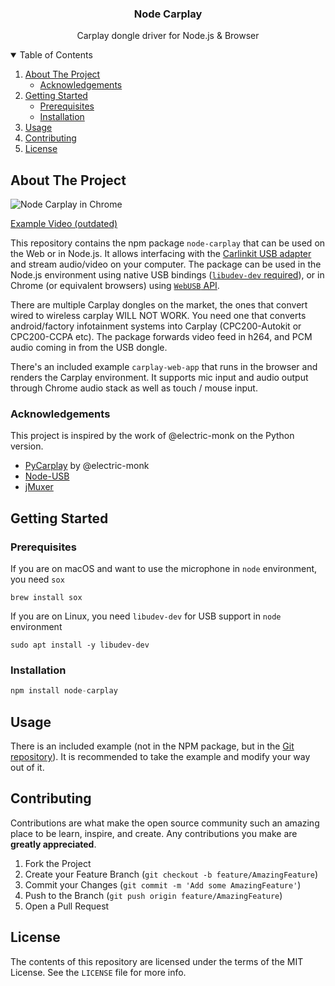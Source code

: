 
<h3 align="center">Node Carplay</h3>
  <p align="center">
    Carplay dongle driver for Node.js & Browser
</p>

<!-- TABLE OF CONTENTS -->
<details open="open">
  <summary>Table of Contents</summary>
  <ol>
    <li>
      <a href="#about-the-project">About The Project</a>
      <ul>
        <li><a href="#built-with">Acknowledgements</a></li>
      </ul>
    </li>
    <li>
      <a href="#getting-started">Getting Started</a>
      <ul>
        <li><a href="#prerequisites">Prerequisites</a></li>
        <li><a href="#installation">Installation</a></li>
      </ul>
    </li>
    <li><a href="#usage">Usage</a></li>
    <li><a href="#contributing">Contributing</a></li>
    <li><a href="#license">License</a></li>
  </ol>
</details>



<!-- ABOUT THE PROJECT -->
## About The Project

![Node Carplay in Chrome](https://github.com/rhysmorgan134/node-CarPlay/assets/4278113/3cbb5cab-fd62-4282-9fad-1b1aed90ad33)

[Example Video (outdated)](https://youtu.be/mBeYd7RNw1w)

This repository contains the npm package `node-carplay` that can be used on the Web or in Node.js. It allows interfacing with the [Carlinkit USB adapter](https://amzn.to/3X6OaF9) and stream audio/video on your computer. The package can be used in the Node.js environment using native USB bindings ([`libudev-dev` required](https://github.com/node-usb/node-usb#prerequisites)), or in Chrome (or equivalent browsers) using [`WebUSB` API](https://developer.mozilla.org/en-US/docs/Web/API/WebUSB_API).

There are multiple Carplay dongles on the market, the ones that convert wired to wireless carplay WILL NOT WORK. You need one that converts android/factory infotainment systems into Carplay (CPC200-Autokit or CPC200-CCPA etc). The package forwards video feed in h264, and PCM audio coming in from the USB dongle.

There's an included example `carplay-web-app` that runs in the browser and renders the Carplay environment. It supports mic input and audio output through Chrome audio stack as well as touch / mouse input.

### Acknowledgements

This project is inspired by the work of @electric-monk on the Python version.

* [PyCarplay](https://github.com/electric-monk/pycarplay) by @electric-monk
* [Node-USB](https://github.com/node-usb/node-usb)
* [jMuxer](https://github.com/samirkumardas/jmuxer)


## Getting Started

### Prerequisites

If you are on macOS and want to use the microphone in `node` environment, you need `sox`

```shell
brew install sox
```

If you are on Linux, you need `libudev-dev` for USB support in `node` environment

```shell
sudo apt install -y libudev-dev
```

### Installation

```javascript
npm install node-carplay
```

## Usage

There is an included example (not in the NPM package, but in the [Git repository](https://github.com/rhysmorgan134/node-CarPlay)). It is recommended to take the example and modify your way out of it.


## Contributing

Contributions are what make the open source community such an amazing place to be learn, inspire, and create. Any contributions you make are **greatly appreciated**.

1. Fork the Project
2. Create your Feature Branch (`git checkout -b feature/AmazingFeature`)
3. Commit your Changes (`git commit -m 'Add some AmazingFeature'`)
4. Push to the Branch (`git push origin feature/AmazingFeature`)
5. Open a Pull Request


## License

The contents of this repository are licensed under the terms of the MIT License.
See the `LICENSE` file for more info.
